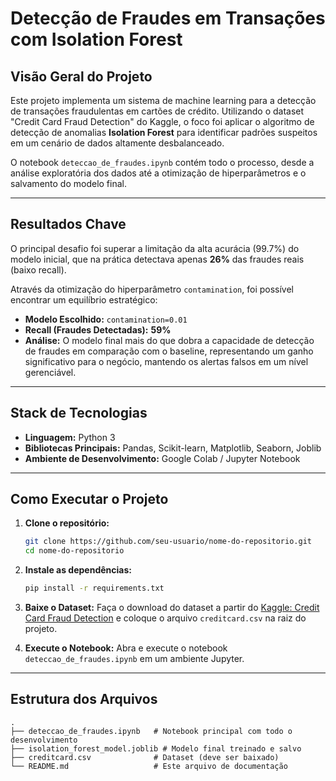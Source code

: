 # Detecção de Fraudes em Transações com Isolation Forest

## Visão Geral do Projeto

Este projeto implementa um sistema de machine learning para a detecção de transações fraudulentas em cartões de crédito. Utilizando o dataset "Credit Card Fraud Detection" do Kaggle, o foco foi aplicar o algoritmo de detecção de anomalias **Isolation Forest** para identificar padrões suspeitos em um cenário de dados altamente desbalanceado.

O notebook `deteccao_de_fraudes.ipynb` contém todo o processo, desde a análise exploratória dos dados até a otimização de hiperparâmetros e o salvamento do modelo final.

---

## Resultados Chave

O principal desafio foi superar a limitação da alta acurácia (99.7%) do modelo inicial, que na prática detectava apenas **26%** das fraudes reais (baixo recall).

Através da otimização do hiperparâmetro `contamination`, foi possível encontrar um equilíbrio estratégico:

-   **Modelo Escolhido:** `contamination=0.01`
-   **Recall (Fraudes Detectadas):** **59%**
-   **Análise:** O modelo final mais do que dobra a capacidade de detecção de fraudes em comparação com o baseline, representando um ganho significativo para o negócio, mantendo os alertas falsos em um nível gerenciável.

---

## Stack de Tecnologias

-   **Linguagem:** Python 3
-   **Bibliotecas Principais:** Pandas, Scikit-learn, Matplotlib, Seaborn, Joblib
-   **Ambiente de Desenvolvimento:** Google Colab / Jupyter Notebook

---

## Como Executar o Projeto

1.  **Clone o repositório:**
    ```bash
    git clone https://github.com/seu-usuario/nome-do-repositorio.git
    cd nome-do-repositorio
    ```

2.  **Instale as dependências:**
    ```bash
    pip install -r requirements.txt
    ```

3.  **Baixe o Dataset:**
    Faça o download do dataset a partir do [Kaggle: Credit Card Fraud Detection](https://www.kaggle.com/datasets/mlg-ulb/creditcardfraud) e coloque o arquivo `creditcard.csv` na raiz do projeto.

4.  **Execute o Notebook:**
    Abra e execute o notebook `deteccao_de_fraudes.ipynb` em um ambiente Jupyter.

---

## Estrutura dos Arquivos

```
.
├── deteccao_de_fraudes.ipynb   # Notebook principal com todo o desenvolvimento
├── isolation_forest_model.joblib # Modelo final treinado e salvo
├── creditcard.csv              # Dataset (deve ser baixado)
└── README.md                   # Este arquivo de documentação
```

